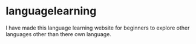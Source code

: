 # languagelearning
I have made this language learning website for beginners to explore other languages other than there own language.
